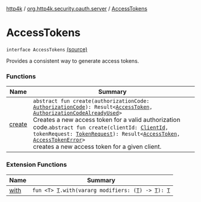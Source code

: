 [http4k](../../index.md) / [org.http4k.security.oauth.server](../index.md) / [AccessTokens](./index.md)

# AccessTokens

`interface AccessTokens` [(source)](https://github.com/http4k/http4k/blob/master/http4k-security-oauth/src/main/kotlin/org/http4k/security/oauth/server/AccessTokens.kt#L9)

Provides a consistent way to generate access tokens.

### Functions

| Name | Summary |
|---|---|
| [create](create.md) | `abstract fun create(authorizationCode: `[`AuthorizationCode`](../-authorization-code/index.md)`): Result<`[`AccessToken`](../../org.http4k.security/-access-token/index.md)`, `[`AuthorizationCodeAlreadyUsed`](../-authorization-code-already-used.md)`>`<br>Creates a new access token for a valid authorization code.`abstract fun create(clientId: `[`ClientId`](../-client-id/index.md)`, tokenRequest: `[`TokenRequest`](../-token-request/index.md)`): Result<`[`AccessToken`](../../org.http4k.security/-access-token/index.md)`, `[`AccessTokenError`](../-access-token-error.md)`>`<br>creates a new access token for a given client. |

### Extension Functions

| Name | Summary |
|---|---|
| [with](../../org.http4k.core/with.md) | `fun <T> `[`T`](../../org.http4k.core/with.md#T)`.with(vararg modifiers: (`[`T`](../../org.http4k.core/with.md#T)`) -> `[`T`](../../org.http4k.core/with.md#T)`): `[`T`](../../org.http4k.core/with.md#T) |
